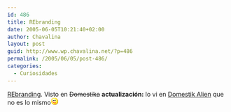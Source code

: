 ```yaml
---
id: 486
title: REbranding
date: 2005-06-05T10:21:40+02:00
author: Chavalina
layout: post
guid: http://www.wp.chavalina.net/?p=486
permalink: /2005/06/05/post-486/
categories:
  - Curiosidades
---
```

<a href="http://www.computerfinearts.com/collection/cloninger/rebranding/" target="_blank">REbranding</a>. Visto en <s>Domestika</s> **actualización:** lo vi en <a href="http://www.domestikalien.com/?p=209" target="_blank">Domestik Alien</a> que no es lo mismo![emo](/imagenes/emoticonos/guino.gif)